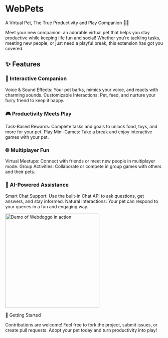# WebPets
A Virtual Pet, The True Productivity and Play Companion 🐾✨

Meet your new companion: an adorable virtual pet that helps you stay productive while keeping life fun and social! Whether you're tackling tasks, meeting new people, or just need a playful break, this extension has got you covered.

## ✨ Features
### 🐶 Interactive Companion
Voice & Sound Effects: Your pet barks, mimics your voice, and reacts with charming sounds.
Customizable Interactions: Pet, feed, and nurture your furry friend to keep it happy.
### 🎮 Productivity Meets Play
Task-Based Rewards: Complete tasks and goals to unlock food, toys, and more for your pet.
Play Mini-Games: Take a break and enjoy interactive games with your pet.
### 🌐 Multiplayer Fun
Virtual Meetups: Connect with friends or meet new people in multiplayer mode.
Group Activities: Collaborate or compete in group games with others and their pets.
### 🤖 AI-Powered Assistance
Smart Chat Support: Use the built-in Chat API to ask questions, get answers, and stay informed.
Natural Interactions: Your pet can respond to your queries in a fun and engaging way.


<img src="./images/doggoprev.gif" width="300" alt="Demo of Webdoggo in action">


🚀 Getting Started


Contributions are welcome! Feel free to fork the project, submit issues, or create pull requests.
Adopt your pet today and turn productivity into play!






